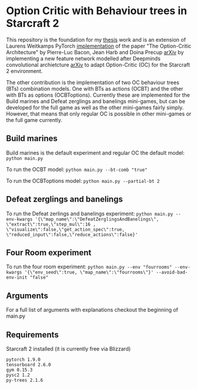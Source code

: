 # Option Critic with Behaviour trees in Starcraft 2
This repository is the foundation for my [thesis](http://kth.diva-portal.org/smash/record.jsf?aq2=%5B%5B%5D%5D&c=7&af=%5B%5D&searchType=LIST_LATEST&sortOrder2=title_sort_asc&query=&language=en&pid=diva2%3A1640875&aq=%5B%5B%5D%5D&sf=all&aqe=%5B%5D&sortOrder=author_sort_asc&onlyFullText=false&noOfRows=50&dswid=2044) work and is an extension of Laurens Weitkamps PyTorch [implementation](https://github.com/lweitkamp/option-critic-pytorch) of the paper "The Option-Critic Architecture" by Pierre-Luc Bacon, Jean Harb and Doina Precup [arXiv](https://arxiv.org/abs/1609.05140) by implementing a new feature network modelled after Deepminds convolutional archietcture [arXiv](https://arxiv.org/abs/1708.04782) to adapt Option-Critic (OC) for the Starcraft 2 environment. 

The other contribution is the implementation of two OC behaviour trees (BTs) combination models. One with BTs as actions (OCBT) and the other with BTs as options (OCBToptions). Currently these are implemented for the Build marines and Defeat zerglings and banelings mini-games, but can be developed for the full game as well as the other mini-games fairly simply. However, that means that only regular OC is possible in other mini-games or the full game currently. 

## Build marines
Build marines is the default experiment and regular OC the default model:
```python main.py ```

To run the OCBT model:
```python main.py --bt-comb "true"```

To run the OCBToptions model:
```python main.py --partial-bt 2```
## Defeat zerglings and banelings
To run the Defeat zerlings and banelings experiment:
```python main.py --env-kwargs '{\"map_name\":\"DefeatZerglingsAndBanelings\", \"extract\":true,\"step_mul\":16 , \"visualize\":false,\"get_action_spec\":true, \"reduced_input\":false,\"reduce_actions\":false}'```


## Four Room experiment
To run the four room experiment:
```python main.py --env "fourrooms" --env-kwargs '{\"env_seed\":true, \"map_name\":\"fourrooms\"}' --avoid-bad-env-init "false"```
## Arguments
For a full list of arguments with explanations checkout the beginning of main.py

## Requirements
Starcraft 2 installed (it is currently free via Blizzard)

```
pytorch 1.9.0
tensorboard 2.6.0
gym 0.15.3
pysc2 1.2
py-trees 2.1.6
```

